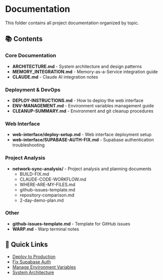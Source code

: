 # Documentation

This folder contains all project documentation organized by topic.

## 📚 Contents

### Core Documentation
- **ARCHITECTURE.md** - System architecture and design patterns
- **MEMORY_INTEGRATION.md** - Memory-as-a-Service integration guide
- **CLAUDE.md** - Claude AI integration notes

### Deployment & DevOps
- **DEPLOY-INSTRUCTIONS.md** - How to deploy the web interface
- **ENV-MANAGEMENT.md** - Environment variables management guide
- **CLEANUP-SUMMARY.md** - Environment and git cleanup procedures

### Web Interface
- **web-interface/deploy-setup.md** - Web interface deployment setup
- **web-interface/SUPABASE-AUTH-FIX.md** - Supabase authentication troubleshooting

### Project Analysis
- **network-sync-analysis/** - Project analysis and planning documents
  - BUILD-FIX.md
  - CLAUDE-CODE-WORKFLOW.md
  - WHERE-ARE-MY-FILES.md
  - github-issues-template.md
  - repository-comparison.md
  - 2-day-demo-plan.md

### Other
- **github-issues-template.md** - Template for GitHub issues
- **WARP.md** - Warp terminal notes

## 🚀 Quick Links

- [Deploy to Production](./DEPLOY-INSTRUCTIONS.md)
- [Fix Supabase Auth](./web-interface/SUPABASE-AUTH-FIX.md)
- [Manage Environment Variables](./ENV-MANAGEMENT.md)
- [System Architecture](./ARCHITECTURE.md)
